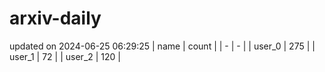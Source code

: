 # arxiv-daily
updated on 2024-06-25 06:29:25
| name | count |
| - | - |
| user_0 | 275 |
| user_1 | 72 |
| user_2 | 120 |
